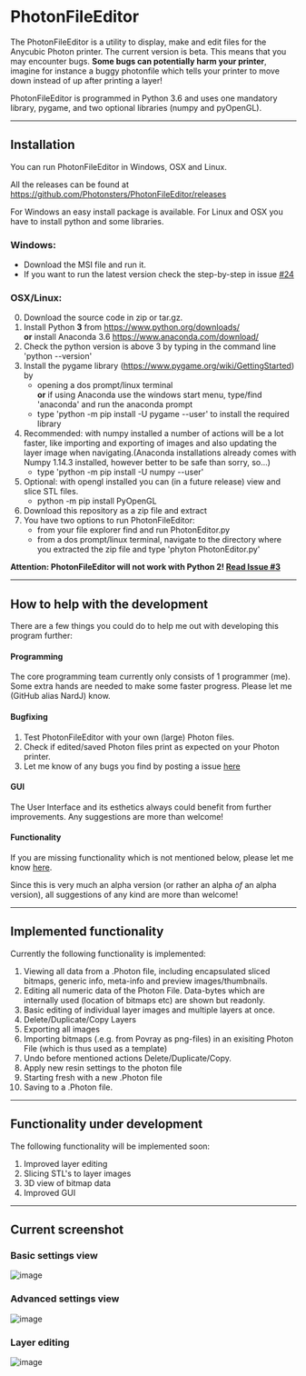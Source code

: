 # PhotonFileEditor

The PhotonFileEditor is a utility to display, make and edit files for the Anycubic Photon printer. The current version is beta. This means that you may encounter bugs. __Some bugs can potentially harm your printer__, imagine for instance a buggy photonfile which tells your printer to move down instead of up after printing a layer!

PhotonFileEditor is programmed in Python 3.6 and uses one mandatory library, pygame, and two optional libraries (numpy and pyOpenGL).
 
 ---
  
## Installation
You can run PhotonFileEditor in Windows, OSX and Linux.

All the releases can be found at https://github.com/Photonsters/PhotonFileEditor/releases 

For Windows an easy install package is available. For Linux and OSX you have to install python and some libraries.

### Windows:
- Download the MSI file and run it.
- If you want to run the latest version check the step-by-step in issue [#24](https://github.com/Photonsters/PhotonFileEditor/issues/24)

### OSX/Linux:
0) Download the source code in zip or tar.gz.
1) Install Python **3** from https://www.python.org/downloads/  
__or__ install Anaconda 3.6 https://www.anaconda.com/download/ 
2) Check the python version is above 3 by typing in the command line 'python --version'
3) Install the pygame library (https://www.pygame.org/wiki/GettingStarted) by 
   * opening a dos prompt/linux terminal  
   __or__ if using Anaconda use the windows start menu, type/find 'anaconda' and run the anaconda prompt
   * type 'python -m pip install -U pygame --user'  to install the required library
4) Recommended: with numpy installed a number of actions will be a lot faster, like importing and exporting of images and also updating the layer image when navigating.(Anaconda installations already comes with Numpy 1.14.3 installed, however better to be safe than sorry, so...)
   * type 'python -m pip install -U numpy --user'
5) Optional: with opengl installed you can (in a future release) view and slice STL files.
   * python -m pip install PyOpenGL
6) Download this repository as a zip file and extract
7) You have two options to run PhotonFileEditor:
   * from your file explorer find and run PhotonEditor.py 
   * from a dos prompt/linux terminal, navigate to the directory where you extracted the zip file and type 'phyton PhotonEditor.py'

**Attention: PhotonFileEditor will not work with Python 2! [Read Issue #3](https://github.com/NardJ/PhotonFileUtils/issues/3)** 

---

## How to help with the development
There are a few things you could do to help me out with developing this program further:

#### Programming
The core programming team currently only consists of 1 programmer (me). Some extra hands are needed to make some faster progress. Please let me (GitHub alias NardJ) know. 

#### Bugfixing
1) Test PhotonFileEditor with your own (large) Photon files.
3) Check if edited/saved Photon files print as expected on your Photon printer.
3) Let me know of any bugs you find by posting a issue [here](https://github.com/Photonsters/PhotonFileEditor/issues)

#### GUI
The User Interface and its esthetics always could benefit from further improvements. Any suggestions are more than welcome!

#### Functionality
If you are missing functionality which is not mentioned below, please let me know [here](https://github.com/Photonsters/PhotonFileEditor/issues/).

Since this is very much an alpha version (or rather an alpha *of* an alpha version), all suggestions of any kind are more than welcome!

---

## Implemented functionality
Currently the following functionality is implemented:
1. Viewing all data from a .Photon file, including encapsulated sliced bitmaps, generic info, meta-info and preview images/thumbnails.
2. Editing all numeric data of the Photon File. Data-bytes which are internally used (location of bitmaps etc) are shown but readonly.
3. Basic editing of individual layer images and multiple layers at once.
4. Delete/Duplicate/Copy Layers
5. Exporting all images
6. Importing bitmaps (.e.g. from Povray as png-files) in an exisiting Photon File (which is thus used as a template)
7. Undo before mentioned actions Delete/Duplicate/Copy.
8. Apply new resin settings to the photon file
9. Starting fresh with a new .Photon file
10. Saving to a .Photon file.

---

## Functionality under development
The following functionality will be implemented soon:
1. Improved layer editing
2. Slicing STL's to layer images
3. 3D view of bitmap data
4. Improved GUI

---

## Current screenshot
### Basic settings view 
![image](https://user-images.githubusercontent.com/11459480/43247680-b7f1c86c-90b5-11e8-866b-9d33bb9e8b77.png)
### Advanced settings view 
![image](https://user-images.githubusercontent.com/11459480/43339054-8786d568-91d8-11e8-9d3e-04f9704f2222.png)
### Layer editing 
![image](https://user-images.githubusercontent.com/11459480/43247903-68160b40-90b6-11e8-9eb8-82f383970911.png)


 
